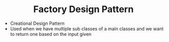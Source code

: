 <div style="text-align: center;"><h1> Factory Design Pattern</h1></div>

* Creational Design Pattern
* Used when we have multiple sub classes of a main classes and we want to return one based on the input given